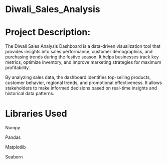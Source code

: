 # Diwali_Sales_Analysis

# Project Description:
The Diwali Sales Analysis Dashboard is a data-driven visualization tool that provides insights into sales performance, customer demographics, and purchasing trends during the festive season. It helps businesses track key metrics, optimize inventory, and improve marketing strategies for maximum profitability.

By analyzing sales data, the dashboard identifies top-selling products, customer behavior, regional trends, and promotional effectiveness. It allows stakeholders to make informed decisions based on real-time insights and historical data patterns.

# Libraries Used 
Numpy

Pandas

Matplotlib

Seaborn
